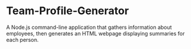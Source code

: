 # Team-Profile-Generator
A Node.js command-line application that gathers information about employees, then generates an HTML webpage displaying summaries for each person.
